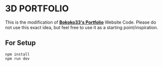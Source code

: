 # 3D PORTFOLIO

This is the modification of **[Bokoko33's Portfolio](https://bokoko33.me/)** Website Code. Please do not use this exact idea,
but feel free to use it as a starting point/inspiration.


## For Setup

```
npm install
npm run dev
```


